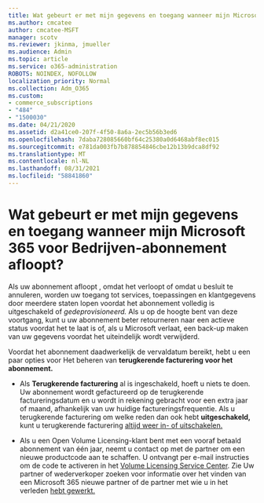 ```yaml
---
title: Wat gebeurt er met mijn gegevens en toegang wanneer mijn Microsoft 365 voor Bedrijven-abonnement afloopt?
ms.author: cmcatee
author: cmcatee-MSFT
manager: scotv
ms.reviewer: jkinma, jmueller
ms.audience: Admin
ms.topic: article
ms.service: o365-administration
ROBOTS: NOINDEX, NOFOLLOW
localization_priority: Normal
ms.collection: Adm_O365
ms.custom:
- commerce_subscriptions
- "484"
- "1500030"
ms.date: 04/21/2020
ms.assetid: d2a41ce0-207f-4f50-8a6a-2ec5b56b3ed6
ms.openlocfilehash: 7daba728085660bf64c25380a0d6468abf8ec015
ms.sourcegitcommit: e781da003fb7b878854846cbe12b13b9dca8df92
ms.translationtype: MT
ms.contentlocale: nl-NL
ms.lasthandoff: 08/31/2021
ms.locfileid: "58841860"
---
```

# <a name="what-happens-to-my-data-and-access-when-my-microsoft-365-for-business-subscription-ends"></a>Wat gebeurt er met mijn gegevens en toegang wanneer mijn Microsoft 365 voor Bedrijven-abonnement afloopt?

Als uw abonnement afloopt , omdat het verloopt of omdat u besluit te annuleren, worden uw toegang tot services, toepassingen en klantgegevens door meerdere staten lopen voordat het abonnement volledig is uitgeschakeld of *gedeprovisioneerd.* Als u op de hoogte bent van deze voortgang, kunt u uw abonnement beter retourneren naar een actieve status voordat het te laat is of, als u Microsoft verlaat, een back-up maken van uw gegevens voordat het uiteindelijk wordt verwijderd.
  
Voordat het abonnement daadwerkelijk de vervaldatum bereikt, hebt u een paar opties voor Het beheren van **terugkerende facturering voor het abonnement.**
  
- Als **Terugkerende facturering** al is ingeschakeld, hoeft u niets te doen. Uw abonnement wordt gefactureerd op de terugkerende factureringsdatum en u wordt in rekening gebracht voor een extra jaar of maand, afhankelijk van uw huidige factureringsfrequentie.  Als u terugkerende facturering om welke reden dan ook hebt **uitgeschakeld,** kunt u terugkerende facturering [altijd weer in- of uitschakelen.](https://docs.microsoft.com/microsoft-365/commerce/subscriptions/renew-your-subscription#turn-recurring-billing-off-or-on)

- Als u een Open Volume Licensing-klant bent met een vooraf betaald abonnement van één jaar, neemt u contact op met de partner om een nieuwe productcode aan te schaffen. U ontvangt per e-mail instructies om de code te activeren in het [Volume Licensing Service Center](https://go.microsoft.com/fwlink/p/?LinkID=282016). Zie Uw partner of wederverkoper zoeken voor informatie over het vinden van een Microsoft 365 nieuwe partner of de partner met wie u in het verleden [hebt gewerkt.](https://docs.microsoft.com/microsoft-365/admin/manage/find-your-partner-or-reseller)
